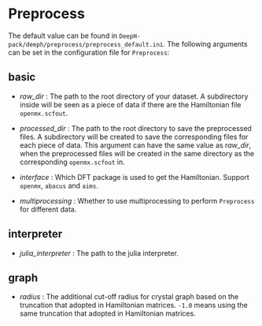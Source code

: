 # Preprocess

The default value can be found in `DeepH-pack/deeph/preprocess/preprocess_default.ini`. The following arguments can be set in the configuration file for `Preprocess`:

## basic

- *raw_dir* : The path to the root directory of your dataset. A subdirectory inside will be seen as a piece of data if there are the Hamiltonian file `openmx.scfout`.

+ *processed_dir* : The path to the root directory to save the preprocessed files. A subdirectory will be created to save the corresponding files for each piece of data. This argument can have the same value as *raw_dir*, when the preprocessed files will be created in the same directory as the corresponding `openmx.scfout` in.

- *interface* : Which DFT package is used to get the Hamiltonian. Support `openmx`, `abacus` and `aims`.

+ *multiprocessing* : Whether to use multiprocessing to perform `Preprocess` for different data.

## interpreter

- *julia_interpreter* : The path to the julia interpreter.

## graph

- *radius* : The additional cut-off radius for crystal graph based on the truncation that adopted in Hamiltonian matrices. `-1.0` means using the same truncation that adopted in Hamiltonian matrices.
